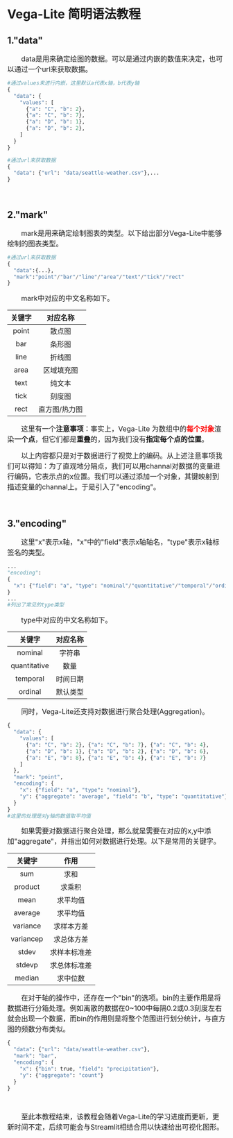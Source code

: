 # Vega-Lite 简明语法教程

## 1."data"

&emsp;&emsp;
<font size=3>
data是用来确定绘图的数据。可以是通过内嵌的数值来决定，也可以通过一个url来获取数据。
</font>

```python
#通过values来进行内嵌，这里默认a代表x轴，b代表y轴
{
  "data": {
    "values": [
      {"a": "C", "b": 2},
      {"a": "C", "b": 7},
      {"a": "D", "b": 1},
      {"a": "D", "b": 2},
    ]
  }
}
```
```python
#通过url来获取数据
{
  "data": {"url": "data/seattle-weather.csv"},...
}
```      
&emsp;

## 2."mark"

&emsp;&emsp;
<font size=3>
mark是用来确定绘制图表的类型。以下给出部分Vega-Lite中能够绘制的图表类型。
</font>

```python
#通过url来获取数据
{
  "data":{...},
  "mark":"point"/"bar"/"line"/"area"/"text"/"tick"/"rect"
}
```
&emsp;&emsp;
<font size=3>
mark中对应的中文名称如下。
</font>

| 关键字 | 对应名称      |
|:--------:|:---------------:|
| point  | 散点图        |
| bar    | 条形图        |
| line   | 折线图        |
| area   | 区域填充图    |
| text   | 纯文本        |
| tick   | 刻度图        |
| rect   | 直方图/热力图 |
  

&emsp;&emsp;
<font size=3>
这里有一个<b>注意事项</b>：事实上，Vega-Lite 为数组中的<font color=red><b>每个对象</b></font>渲染<b>一个点</b>，但它们都是<b>重叠</b>的，因为我们没有<b>指定每个点的位置</b>。</font>
</font>

&emsp;&emsp;
<font size=3>
以上内容都只是对于数据进行了视觉上的编码。从上述注意事项我们可以得知：为了直观地分隔点，我们可以用channal对数据的变量进行编码，它表示点的x位置。我们可以通过添加一个对象，其键映射到描述变量的channal上。于是引入了"encoding"。
</font>

&emsp;

## 3."encoding"

&emsp;&emsp;
<font size=3>
这里"x"表示x轴，"x"中的"field"表示x轴轴名，"type"表示x轴标签名的类型。
</font>

```python
...
"encoding": 
{
  "x": {"field": "a", "type": "nominal"/"quantitative"/"temporal"/"ordinal"...}
}
...
#列出了常见的type类型
```

&emsp;&emsp;
<font size=3>
type中对应的中文名称如下。
</font>

| 关键字       | 对应名称 |
|:--------------:|:----------:|
| nominal      | 字符串   |
| quantitative | 数量     |
| temporal     | 时间日期 |
| ordinal      | 默认类型 |

&emsp;&emsp;
<font size=3>
同时，Vega-Lite还支持对数据进行聚合处理(Aggregation)。
</font>

```python
{
  "data": {
    "values": [
      {"a": "C", "b": 2}, {"a": "C", "b": 7}, {"a": "C", "b": 4},
      {"a": "D", "b": 1}, {"a": "D", "b": 2}, {"a": "D", "b": 6},
      {"a": "E", "b": 8}, {"a": "E", "b": 4}, {"a": "E", "b": 7}
    ]
  },
  "mark": "point",
  "encoding": {
    "x": {"field": "a", "type": "nominal"},
    "y": {"aggregate": "average", "field": "b", "type": "quantitative"}
  }
}
#这里的处理是对y轴的数值取平均值
```

&emsp;&emsp;
<font size=3>
如果需要对数据进行聚合处理，那么就是需要在对应的x,y中添加"aggregate"，并指出如何对数据进行处理。以下是常用的关键字。
</font>

| 关键字    | 作用         |
|:-----------:|:--------------:|
| sum       | 求和         |
| product   | 求乘积       |
| mean      | 求平均值     |
| average   | 求平均值     |
| variance  | 求样本方差   |
| variancep | 求总体方差   |
| stdev     | 求样本标准差 |
| stdevp    | 求总体标准差 |
| median    | 求中位数     |

&emsp;&emsp;
<font size=3>
在对于轴的操作中，还存在一个"bin"的选项。bin的主要作用是将数据进行分箱处理。例如离散的数据在0~100中每隔0.2或0.3刻度左右就会出现一个数据，而bin的作用则是将整个范围进行划分统计，与直方图的频数分布类似。
</font>

```python
{
  "data": {"url": "data/seattle-weather.csv"},
  "mark": "bar",
  "encoding": {
    "x": {"bin": true, "field": "precipitation"},
    "y": {"aggregate": "count"}
  }
}
```
&emsp;  

&emsp;&emsp;
<font size=3>
至此本教程结束，该教程会随着Vega-Lite的学习进度而更新，更新时间不定，后续可能会与Streamlit相结合用以快速给出可视化图形。
</font>
